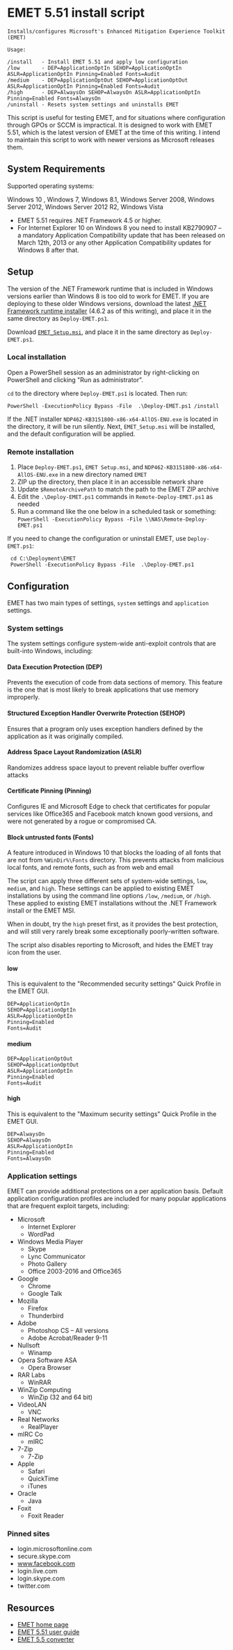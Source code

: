 EMET 5.51 install script
========================

    Installs/configures Microsoft's Enhanced Mitigation Experience Toolkit (EMET)

    Usage:

    /install   - Install EMET 5.51 and apply low configuration
    /low       - DEP=ApplicationOptIn SEHOP=ApplicationOptIn ASLR=ApplicationOptIn Pinning=Enabled Fonts=Audit
    /medium    - DEP=ApplicationOptOut SEHOP=ApplicationOptOut ASLR=ApplicationOptIn Pinning=Enabled Fonts=Audit
    /high      - DEP=AlwaysOn SEHOP=AlwaysOn ASLR=ApplicationOptIn Pinning=Enabled Fonts=AlwaysOn
    /uninstall - Resets system settings and uninstalls EMET


This script is useful for testing EMET, and for situations where configuration
through GPOs or SCCM is impractical. It is designed to work with EMET 5.51,
which is the latest version of EMET at the time of this writing.
I intend to maintain this script to work with newer versions as Microsoft
releases them.

System Requirements
-------------------

Supported operating systems:

Windows 10 , Windows 7, Windows 8.1, Windows Server 2008, Windows Server 2012,
Windows Server 2012 R2, Windows Vista

- EMET 5.51 requires .NET Framework 4.5 or higher.
- For Internet Explorer 10 on Windows 8 you need to install KB2790907 – a
mandatory Application Compatibility update that has been released on
March 12th, 2013 or any other Application Compatibility updates for Windows 8
after that.


Setup
-----

The version of the .NET Framework runtime that is included in Windows versions
earlier than Windows 8 is too old to work for EMET. If you are deploying to
these older Windows versions, download the latest
[.NET Framework runtime installer][.NET] (4.6.2 as of this writing),
and place it in the same directory as `Deploy-EMET.ps1`.

Download [`EMET_Setup.msi`][MSI], and place it in the same directory as
`Deploy-EMET.ps1`.

### Local installation

Open a PowerShell session as an administrator by right-clicking on PowerShell
and clicking "Run as administrator".

`cd` to the directory where `Deploy-EMET.ps1` is located. Then run:

    PowerShell -ExecutionPolicy Bypass -File  .\Deploy-EMET.ps1 /install

If the .NET installer `NDP462-KB3151800-x86-x64-AllOS-ENU.exe` is located in
the directory, it will be run silently. Next, `EMET_Setup.msi` will be
installed, and the default configuration will be applied.

### Remote installation

1. Place `Deploy-EMET.ps1`, `EMET Setup.msi`, and
`NDP462-KB3151800-x86-x64-AllOS-ENU.exe` in a new directory named `EMET`
2. ZIP up the directory, then place it in an accessible network share
3. Update `$RemoteArchivePath` to match the path to the EMET ZIP archive
3. Edit the `.\Deploy-EMET.ps1` commands in `Remote-Deploy-EMET.ps1` as needed
4. Run a command like the one below in a scheduled task or something:
`PowerShell -ExecutionPolicy Bypass -File \\NAS\Remote-Deploy-EMET.ps1`

If you need to change the configuration or uninstall EMET, use
`Deploy-EMET.ps1`:

     cd C:\Deployment\EMET
     PowerShell -ExecutionPolicy Bypass -File  .\Deploy-EMET.ps1

Configuration
-------------

EMET has two main types of settings, `system` settings and `application`
settings.

### System settings

The system settings configure system-wide anti-exploit controls that are
built-into Windows, including:

#### Data Execution Protection (DEP)

Prevents the execution of code from data sections of memory. This feature is
the one that is most likely to break applications that use memory improperly.

#### Structured Exception Handler Overwrite Protection (SEHOP)

Ensures that a program only uses exception handlers defined by the application
as it was originally compiled.

#### Address Space Layout Randomization (ASLR)

Randomizes address space layout to prevent reliable buffer overflow attacks

#### Certificate Pinning (Pinning)

Configures IE and Microsoft Edge to check that certificates for popular
services like Office365 and Facebook match known good versions, and were not
generated by a rogue or compromised CA.


#### Block untrusted fonts (Fonts)

A feature introduced in Windows 10 that blocks the loading of all fonts that
are not from `%WinDir%\Fonts` directory. This prevents attacks from malicious
local fonts, and remote fonts, such as from web and email


The script can apply three different sets of system-wide settings, `low`,
`medium`, and `high`. These settings can be applied to existing EMET
installations by using the command line options `/low`, `/medium`, or `/high`.
These applied to existing EMET installations without the .NET Framework install
or the EMET MSI.

When in doubt, try the `high` preset first, as it provides the best protection,
and will still very rarely break some exceptionally poorly-written software.

The script also disables reporting to Microsoft, and hides the EMET tray icon
from the user.

#### low

This is equivalent to the "Recommended security settings" Quick Profile in the
EMET GUI.

    DEP=ApplicationOptIn
    SEHOP=ApplicationOptIn
    ASLR=ApplicationOptIn
    Pinning=Enabled
    Fonts=Audit

#### medium

    DEP=ApplicationOptOut
    SEHOP=ApplicationOptOut
    ASLR=ApplicationOptIn
    Pinning=Enabled
    Fonts=Audit

#### high

This is equivalent to the "Maximum security settings" Quick Profile in the
EMET GUI.

    DEP=AlwaysOn
    SEHOP=AlwaysOn
    ASLR=ApplicationOptIn
    Pinning=Enabled
    Fonts=AlwaysOn

### Application settings

EMET can provide additional protections on a per application basis. Default
application configuration profiles are included for many popular applications
that are frequent exploit targets, including:

- Microsoft
    - Internet Explorer
    - WordPad
- Windows Media Player
    - Skype
    - Lync Communicator
    - Photo Gallery
    - Office 2003-2016 and Office365
- Google
    - Chrome
    - Google Talk
- Mozilla
    - Firefox
    - Thunderbird
- Adobe
    - Photoshop CS – All versions
    - Adobe Acrobat/Reader 9-11
- Nullsoft
    - Winamp
- Opera Software ASA
    - Opera Browser
- RAR Labs
    - WinRAR
- WinZip Computing
    - WinZip (32 and 64 bit)
- VideoLAN
    - VNC
- Real Networks
    - RealPlayer
- mIRC Co
    - mIRC
- 7-Zip
    - 7-Zip
- Apple
    - Safari
    - QuickTime
    - iTunes
- Oracle
    - Java
- Foxit
    - Foxit Reader

### Pinned sites
- login.microsoftonline.com
- secure.skype.com
- www.facebook.com
- login.live.com
- login.skype.com
- twitter.com

Resources
---------

- [EMET home page][EMET]
- [EMET 5.51 user guide][guide]
- [EMET 5.5 converter][converter]


[.NET]: https://www.microsoft.com/en-us/download/details.aspx?id=53344
[MSI]: https://www.microsoft.com/en-us/download/details.aspx?id=53354
[EMET]: https://technet.microsoft.com/en-us/security/jj653751
[guide]: https://www.microsoft.com/en-us/download/details.aspx?id=53355
[converter]: https://www.microsoft.com/en-us/download/details.aspx?id=50801
